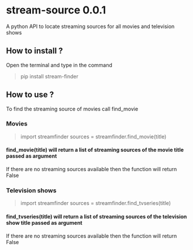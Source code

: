 # stream-source 0.0.1
 A python API to locate streaming sources for all movies and television shows
 ## How to install ?
 Open the terminal and type in the command
  > pip install stream-finder
 ## How to use ?
 To find the streaming source of movies call find_movie
 ### Movies
  >import streamfinder
  >sources = streamfinder.find_movie(title)
  #### find_movie(title) will return a list of streaming sources of the movie title passed as argument
   If there are no streaming sources available then the function will return False
   ### Television shows
   >import streamfinder
   >sources = streamfinder.find_tvseries(title)
  #### find_tvseries(title) will return a list of streaming sources of the television show title passed as argument
   If there are no streaming sources available then the function will return False
